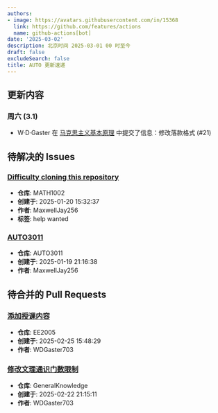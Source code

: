 ```yaml
---
authors:
- image: https://avatars.githubusercontent.com/in/15368
  link: https://github.com/features/actions
  name: github-actions[bot]
date: '2025-03-02'
description: 北京时间 2025-03-01 00 时至今
draft: false
excludeSearch: false
title: AUTO 更新速递
---
```


## 更新内容

### 周六 (3.1)

- W·D·Gaster 在 [马克思主义基本原理](https://github.com/HITSZ-OpenAuto/GEIP1011) 中提交了信息：修改落款格式 (#21)

## 待解决的 Issues

### [Difficulty cloning this repository](https://github.com/HITSZ-OpenAuto/MATH1002/issues/13)

- **仓库**: MATH1002
- **创建于**: 2025-01-20 15:32:37
- **作者**: MaxwellJay256
- **标签**: help wanted

### [AUTO3011](https://github.com/HITSZ-OpenAuto/AUTO3011/issues/4)

- **仓库**: AUTO3011
- **创建于**: 2025-01-19 21:16:38
- **作者**: MaxwellJay256

## 待合并的 Pull Requests

### [添加授课内容](https://github.com/HITSZ-OpenAuto/EE2005/pull/3)

- **仓库**: EE2005
- **创建于**: 2025-02-25 15:48:29
- **作者**: WDGaster703

### [修改文理通识门数限制](https://github.com/HITSZ-OpenAuto/GeneralKnowledge/pull/6)

- **仓库**: GeneralKnowledge
- **创建于**: 2025-02-22 21:15:11
- **作者**: WDGaster703

